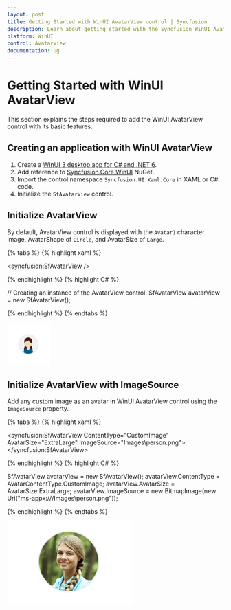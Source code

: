```yaml
---
layout: post
title: Getting Started with WinUI AvatarView control | Syncfusion
description: Learn about getting started with the Syncfusion WinUI AvatarView (SfAvatarView) control with its basic features.
platform: WinUI
control: AvatarView
documentation: ug
---
```


# Getting Started with WinUI AvatarView

This section explains the steps required to add the WinUI AvatarView control with its basic features.

## Creating an application with WinUI AvatarView

1. Create a [WinUI 3 desktop app for C# and .NET 6](https://docs.microsoft.com/en-us/windows/apps/winui/winui3/get-started-winui3-for-desktop).
2. Add reference to [Syncfusion.Core.WinUI](https://www.nuget.org/packages/Syncfusion.Core.WinUI) NuGet. 
3. Import the control namespace `Syncfusion.UI.Xaml.Core` in XAML or C# code.
4. Initialize the `SfAvatarView` control.

## Initialize AvatarView 

By default, AvatarView control is displayed with the `Avatar1` character image, AvatarShape of `Circle`, and AvatarSize of `Large`.

{% tabs %}
{% highlight xaml %}

<Page
    x:Class="GettingStarted.MainPage"
    xmlns="http://schemas.microsoft.com/winfx/2006/xaml/presentation"
    xmlns:x="http://schemas.microsoft.com/winfx/2006/xaml"
    xmlns:local="using:GettingStarted"
    xmlns:d="http://schemas.microsoft.com/expression/blend/2008"
    xmlns:mc="http://schemas.openxmlformats.org/markup-compatibility/2006"
    xmlns:syncfusion="using:Syncfusion.UI.Xaml.Core"
    mc:Ignorable="d"
    Background="{ThemeResource ApplicationPageBackgroundThemeBrush}">
    <Grid>
      <syncfusion:SfAvatarView />
    </Grid>
</Page>

{% endhighlight %} 
{% highlight C# %}

// Creating an instance of the AvatarView control.
SfAvatarView avatarView = new SfAvatarView();
           
{% endhighlight %}
{% endtabs %}

![WinUI AvatarView control](avatarview_images/winui_avatarview.png)

## Initialize AvatarView with ImageSource

Add any custom image as an avatar in WinUI AvatarView control using the `ImageSource` property.

{% tabs %}
{% highlight xaml %}

<syncfusion:SfAvatarView ContentType="CustomImage"
                         AvatarSize="ExtraLarge"
                         ImageSource="Images\person.png">
</syncfusion:SfAvatarView>

{% endhighlight %} 
{% highlight C# %}

SfAvatarView avatarView = new SfAvatarView();
avatarView.ContentType = AvatarContentType.CustomImage;
avatarView.AvatarSize = AvatarSize.ExtraLarge;
avatarView.ImageSource = new BitmapImage(new Uri("ms-appx:///Images\\person.png"));
           
{% endhighlight %}
{% endtabs %}

![WinUI AvatarView control with custom image](avatarview_images/winui_imagesource_avatarview.png)
